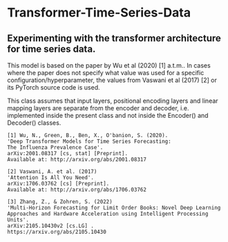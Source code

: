 # Transformer-Time-Series-Data

 ## Experimenting with the transformer architecture for time series data.
 This model is based on the paper by Wu et al (2020) [1] a.t.m.. In cases where the paper does not specify what value was used for a specific configuration/hyperparameter, the values from Vaswani et al (2017) [2] or its PyTorch source code is used.
 
 This class assumes that input layers, positional encoding layers and linear mapping layers are separate from the encoder and decoder, i.e. implemented inside the present class and not inside the Encoder() and Decoder() classes.

    [1] Wu, N., Green, B., Ben, X., O'banion, S. (2020). 
    'Deep Transformer Models for Time Series Forecasting: 
    The Influenza Prevalence Case'. 
    arXiv:2001.08317 [cs, stat] [Preprint]. 
    Available at: http://arxiv.org/abs/2001.08317 

    [2] Vaswani, A. et al. (2017) 
    'Attention Is All You Need'.
    arXiv:1706.03762 [cs] [Preprint]. 
    Available at: http://arxiv.org/abs/1706.03762 
    
    [3] Zhang, Z., & Zohren, S. (2022) 
    'Multi-Horizon Forecasting for Limit Order Books: Novel Deep Learning Approaches and Hardware Acceleration using Intelligent Processing Units'.
    arXiv:2105.10430v2 [cs.LG] . 
    https://arxiv.org/abs/2105.10430
  
